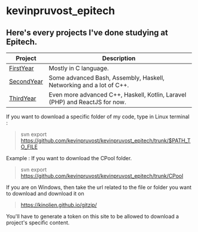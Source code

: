 # kevinpruvost_epitech

## Here's every projects I've done studying at Epitech.

| Project | Description |
|---------|-------------|
| [FirstYear]  | Mostly in C language. |
| [SecondYear] | Some advanced Bash, Assembly, Haskell, Networking and a lot of C++. |
| [ThirdYear]  | Even more advanced C++, Haskell, Kotlin, Laravel (PHP) and ReactJS for now. |

[FirstYear]: https://github.com/kevinpruvost/kevinpruvost_epitech/tree/master/FirstYear
[SecondYear]: https://github.com/kevinpruvost/kevinpruvost_epitech/tree/master/SecondYear
[ThirdYear]: https://github.com/kevinpruvost/kevinpruvost_epitech/tree/master/ThirdYear

If you want to download a specific folder of my code, type in Linux terminal :<br>
> svn export https://github.com/kevinpruvost/kevinpruvost_epitech/trunk/$PATH_TO_FILE</br>

Example : 
If you want to download the CPool folder.<br>
> svn export https://github.com/kevinpruvost/kevinpruvost_epitech/trunk/CPool </br>

If you are on Windows, then take the url related to the file or folder you want to download and download it on 
> https://kinolien.github.io/gitzip/</br>

You'll have to generate a token on this site to be allowed to download a project's specific content.
